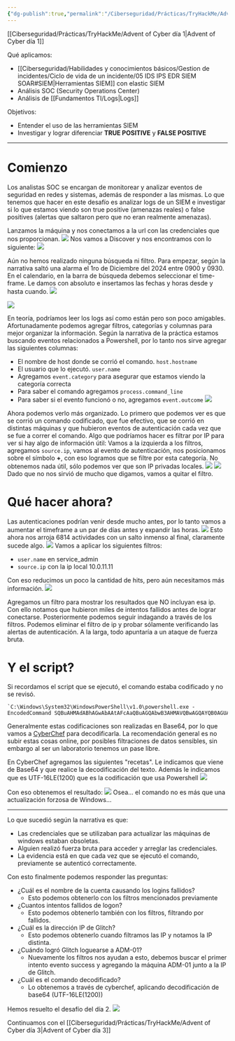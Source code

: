 ```yaml
---
{"dg-publish":true,"permalink":"/Ciberseguridad/Prácticas/TryHackMe/Advent of Cyber día 2/"}
---
```


[[Ciberseguridad/Prácticas/TryHackMe/Advent of Cyber día 1\|Advent of Cyber día 1]]

Qué aplicamos:
- [[Ciberseguridad/Habilidades y conocimientos básicos/Gestion de incidentes/Ciclo de vida de un incidente/05 IDS IPS EDR SIEM SOAR#SIEM\|Herramientas SIEM]] con elastic SIEM
- Análisis SOC (Security Operations Center)
- Análisis de [[Fundamentos TI/Logs\|Logs]]

Objetivos:
- Entender el uso de las herramientas SIEM
- Investigar y lograr diferenciar **TRUE POSITIVE** y **FALSE POSITIVE**

---

# Comienzo

Los analistas SOC se encargan de monitorear y analizar eventos de seguridad en redes y sistemas, además de responder a las mismas.
Lo que tenemos que hacer en este desafío es analizar logs de un SIEM e investigar si lo que estamos viendo son true positive (amenazas reales) o false positives (alertas que saltaron pero que no eran realmente amenazas).

Lanzamos la máquina y nos conectamos a la url con las credenciales que nos proporcionan.
![](https://i.imgur.com/DEsADDw.png)
Nos vamos a Discover y nos encontramos con lo siguiente:
![](https://i.imgur.com/xGdNlwa.png)

Aún no hemos realizado ninguna búsqueda ni filtro. Para empezar, según la narrativa saltó una alarma el 1ro de Diciembre del 2024 entre 0900 y 0930. 
En el calendario, en la barra de búsqueda debemos seleccionar el time-frame. Le damos con absoluto e insertamos las fechas y horas desde y hasta cuando.
![](https://i.imgur.com/6weUg9Q.png)

![](https://i.imgur.com/grwoHqo.png)

En teoría, podríamos leer los logs así como están pero son poco amigables. Afortunadamente podemos agregar filtros, categorías y columnas para mejor organizar la información.
Según la narrativa de la práctica estamos buscando eventos relacionados a Powershell, por lo tanto nos sirve agregar las siguientes columnas:
- El nombre de host donde se corrió el comando. `host.hostname`
- El usuario que lo ejecutó. `user.name`
- Agregamos `event.category` para asegurar que estamos viendo la categoría correcta
- Para saber el comando agregamos `process.command_line`
- Para saber si el evento funcionó o no, agregamos `event.outcome`
![](https://i.imgur.com/pZ7aEPK.png)

Ahora podemos verlo más organizado.
Lo primero que podemos ver es que se corrió un comando codificado, que fue efectivo, que se corrió en distintas máquinas y que hubieron eventos de autenticación cada vez que se fue a correr el comando.
Algo que podríamos hacer es filtrar por IP para ver si hay algo de información útil:
Vamos a la izquierda a los filtros, agregamos `source.ip`, vamos al evento de autenticación, nos posicionamos sobre el símbolo **+**, con eso logramos que se filtre por esta categoría. No obtenemos nada útil, sólo podemos ver que son IP privadas locales.
![](https://i.imgur.com/n8vKz5L.png)
![](https://i.imgur.com/v5vGhcw.png)
Dado que no nos sirvió de mucho que digamos, vamos a quitar el filtro.

# Qué hacer ahora?
Las autenticaciones podrían venir desde mucho antes, por lo tanto vamos a aumentar el timeframe a un par de días antes y expandir las horas.
![](https://i.imgur.com/MJqInz5.png)
Esto ahora nos arroja 6814 actividades con un salto inmenso al final, claramente sucede algo.
![](https://i.imgur.com/mpkB1L2.png)
Vamos a aplicar los siguientes filtros:
- `user.name` en service_admin
- `source.ip` con la ip local 10.0.11.11

Con eso reducimos un poco la cantidad de hits, pero aún necesitamos más información.
![](https://i.imgur.com/nNAMZLK.png)

Agregamos un filtro para mostrar los resultados que NO incluyan esa ip.
Con ello notamos que hubieron miles de intentos fallidos antes de lograr conectarse.
Posteriormente podemos seguir indagando a través de los filtros. Podemos eliminar el filtro de ip y probar sólamente verificando las alertas de autenticación. A la larga, todo apuntaría a un ataque de fuerza bruta.

# Y el script?
Si recordamos el script que se ejecutó, el comando estaba codificado y no se revisó.
```
`C:\Windows\System32\WindowsPowerShell\v1.0\powershell.exe -EncodedCommand SQBuAHMAdABhAGwAbAAtAFcAaQBuAGQAbwB3AHMAVQBwAGQAYQB0AGUAIAAtAEEAYwBjAGUAcAB0AEEAbABsACAALQBBAHUAdABvAFIAZQBiAG8AbwB0AA==`
```
Generalmente estas codificaciones son realizadas en Base64, por lo que vamos a <a href="https://gchq.github.io/CyberChef/">CyberChef</a> para decodificarla.
La recomendación general es no subir estas cosas online, por posibles filtraciones de datos sensibles, sin embargo al ser un laboratorio tenemos un pase libre.

En CyberChef agregamos las siguientes "recetas". Le indicamos que viene de Base64 y que realice la decodificación del texto. Además le indicamos que es UTF-16LE(1200) que es la codificación que usa Powershell
![](https://i.imgur.com/BACJ3D4.png)

Con eso obtenemos el resultado:
![](https://i.imgur.com/hlQ5bXY.png)
Osea... el comando no es más que una actualización forzosa de Windows...

---
Lo que sucedió según la narrativa es que:
- Las credenciales que se utilizaban para actualizar las máquinas de windows estaban obsoletas.
- Alguien realizó fuerza bruta para acceder y arreglar las credenciales.
- La evidencia está en que cada vez que se ejecutó el comando, previamente se autenticó correctamente.

Con esto finalmente podemos responder las preguntas:
- ¿Cuál es el nombre de la cuenta causando los logins fallidos?
	- Esto podemos obtenerlo con los filtros mencionados previamente
- ¿Cuantos intentos fallidos de logon?
	- Esto podemos obtenerlo también con los filtros, filtrando por fallidos.
- ¿Cuál es la dirección IP de Glitch?
	- Esto podemos obtenerlo cuando filtramos las IP y notamos la IP distinta.
- ¿Cuándo logró Glitch loguearse a ADM-01?
	- Nuevamente los filtros nos ayudan a esto, debemos buscar el primer intento evento success y agregando la máquina ADM-01 junto a la IP de Glitch.
- ¿Cuál es el comando decodificado?
	- Lo obtenemos a través de cyberchef, aplicando decodificación de base64 (UTF-16LE(1200))

Hemos resuelto el desafío del día 2.
![](https://i.imgur.com/rhNJCOw.png)


Continuamos con el [[Ciberseguridad/Prácticas/TryHackMe/Advent of Cyber día 3\|Advent of Cyber día 3]]